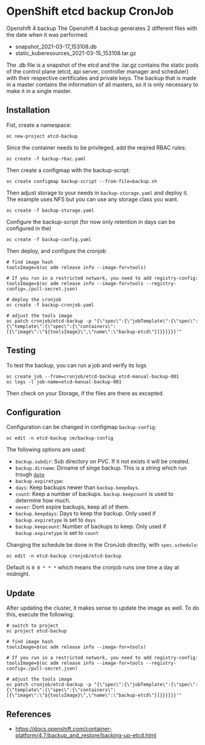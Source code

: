 # OpenShift etcd backup CronJob

Openshift 4 backup
The Openshift 4 backup generates 2 different files with the date when it was performed.

- snapshot_2021-03-17_153108.db
- static_kuberesources_2021-03-15_153108.tar.gz

The .db file is a snapshot of the etcd and the .tar.gz contains the static pods of the control plane (etcd, api server, controller manager and scheduler) with their respective certificates and private keys. The backup that is made in a master contains the information of all masters, so it is only necessary to make it in a single master.



## Installation

Fist, create a namespace:
```
oc new-project etcd-backup
```

Since the container needs to be privileged, add the reqired RBAC rules:
```
oc create -f backup-rbac.yaml
```

Then create a configmap with the backup-script:
```
oc create configmap backup-script --from-file=backup.sh
```

Then adjust storage to your needs in `backup-storage.yaml` and deploy it. The example uses NFS but you can use any storage class you want.
```
oc create -f backup-storage.yaml
```

Configure the backup-script (for now only retention in days can be configured in the)
```
oc create -f backup-config.yaml
```

Then deploy, and configure the cronjob
```
# find image hash
toolsImage=$(oc adm release info --image-for=tools)

# If you run in a restricted network, you need to add registry-config:
toolsImage=$(oc adm release info --image-for=tools --registry-config=./pull-secret.json)

# deploy the cronjob
oc create -f backup-cronjob.yaml

# adjust the tools image
oc patch cronjob/etcd-backup -p "{\"spec\":{\"jobTemplate\":{\"spec\":{\"template\":{\"spec\":{\"containers\":[{\"image\":\"${toolsImage}\",\"name\":\"backup-etcd\"}]}}}}}}'"
```

## Testing

To test the backup, you can run a job and verify its logs
```
oc create job --from=cronjob/etcd-backup etcd-manual-backup-001
oc logs -l job-name=etcd-manual-backup-001
```
Then check on your Storage, if the files are there as excepted.

## Configuration

Configuration can be changed in configmap `backup-config`:

```
oc edit -n etcd-backup cm/backup-config
```

The following options are used:
* `backup.subdir`: Sub directory on PVC. If it not exists it will be created.
* `backup.dirname`: Dirname of singe backup. This is a string which run trough
[`date`](https://man7.org/linux/man-pages/man1/date.1.html)
* `backup.expiretype`:
 * `days`: Keep backups newer than `backup.keepdays`.
 * `count`: Keep a number of backups. `backup.keepcount` is used to determine how much.
 * `never`: Dont expire backups, keep all of them.
* `backup.keepdays`: Days to keep the backup. Only used if `backup.expiretype` is set to `days`
* `backup.keepcount`: Number of backups to keep. Only used if `backup.expiretype` is set to `count`


Changing the schedule be done in the CronJob directly, with `spec.schedule`:
```
oc edit -n etcd-backup cronjob/etcd-backup
```
Default is `0 0 * * *` which means the cronjob runs one time a day at midnight.


## Update

After updating the cluster, it makes sense to update the image as well. To do this, execute the following:
```
# switch to project
oc project etcd-backup

# find image hash
toolsImage=$(oc adm release info --image-for=tools)

# If you run in a restricted network, you need to add registry-config:
toolsImage=$(oc adm release info --image-for=tools --registry-config=./pull-secret.json)

# adjust the tools image
oc patch cronjob/etcd-backup -p "{\"spec\":{\"jobTemplate\":{\"spec\":{\"template\":{\"spec\":{\"containers\":[{\"image\":\"${toolsImage}\",\"name\":\"backup-etcd\"}]}}}}}}'"
```


## References
* https://docs.openshift.com/container-platform/4.7/backup_and_restore/backing-up-etcd.html
